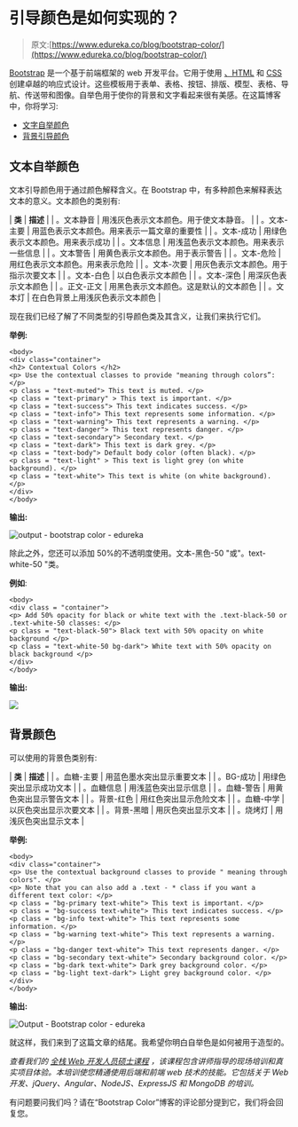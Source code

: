 # 引导颜色是如何实现的？

> 原文:[https://www.edureka.co/blog/bootstrap-color/](https://www.edureka.co/blog/bootstrap-color/)

[Bootstrap](https://getbootstrap.com/) 是一个基于前端框架的 web 开发平台。它用于使用 [、HTML](https://www.edureka.co/blog/what-is-html/) 和 [CSS](https://www.edureka.co/blog/what-is-css/) 创建卓越的响应式设计。这些模板用于表单、表格、按钮、排版、模型、表格、导航、传送带和图像。自举色用于使你的背景和文字看起来很有美感。在这篇博客中，你将学习:

*   [文字自举颜色](#text)
*   [背景引导颜色](#background)

## **文本自举颜色**

文本引导颜色用于通过颜色解释含义。在 Bootstrap 中，有多种颜色来解释表达文本的意义。文本颜色的类别有:

| **类** | **描述** |
| 。文本静音 | 用浅灰色表示文本颜色。用于使文本静音。 |
| 。文本-主要 | 用蓝色表示文本颜色。用来表示一篇文章的重要性 |
| 。文本-成功 | 用绿色表示文本颜色。用来表示成功 |
| 。文本信息 | 用浅蓝色表示文本颜色。用来表示一些信息 |
| 。文本警告 | 用黄色表示文本颜色。用于表示警告 |
| 。文本-危险 | 用红色表示文本颜色。用来表示危险 |
| 。文本-次要 | 用灰色表示文本颜色。用于指示次要文本 |
| 。文本-白色 | 以白色表示文本颜色 |
| 。文本-深色 | 用深灰色表示文本颜色 |
| 。正文-正文 | 用黑色表示文本颜色。这是默认的文本颜色 |
| 。文本灯 | 在白色背景上用浅灰色表示文本颜色 |

现在我们已经了解了不同类型的引导颜色类及其含义，让我们来执行它们。

**举例:**

```
<body>
<div class="container">
<h2> Contextual Colors </h2>
<p> Use the contextual classes to provide "meaning through colors”: </p>
<p class = "text-muted"> This text is muted. </p>
<p class = "text-primary" > This text is important. </p>
<p class = "text-success"> This text indicates success. </p>
<p class = "text-info"> This text represents some information. </p>
<p class = "text-warning"> This text represents a warning. </p>
<p class = "text-danger"> This text represents danger. </p>
<p class = "text-secondary"> Secondary text. </p>
<p class = "text-dark"> This text is dark grey. </p>
<p class = "text-body"> Default body color (often black). </p>
<p class = "text-light" > This text is light grey (on white background). </p>
<p class = "text-white"> This text is white (on white background). </p>
</div>
</body>
```

**输出:**

![output - bootstrap color - edureka](../Images/1bcc8963eb1c0dfed9b096d213874ac6.png)

除此之外，您还可以添加 50%的不透明度使用。文本-黑色-50 "或"。text-white-50 "类。

**例如**:

```
<body>
<div class = "container">
<p> Add 50% opacity for black or white text with the .text-black-50 or .text-white-50 classes: </p>
<p class = "text-black-50"> Black text with 50% opacity on white background </p>
<p class = "text-white-50 bg-dark"> White text with 50% opacity on black background </p>
</div>
</body>
```

**输出:**

![](../Images/b56e012e3683489d0d129d466635bf0a.png)

## **背景颜色**

可以使用的背景色类别有:

| **类** | **描述** |
| 。血糖-主要 | 用蓝色墨水突出显示重要文本 |
| 。BG-成功 | 用绿色突出显示成功文本 |
| 。血糖信息 | 用浅蓝色突出显示信息 |
| 。血糖-警告 | 用黄色突出显示警告文本 |
| 。背景-红色 | 用红色突出显示危险文本 |
| 。血糖-中学 | 以灰色突出显示次要文本 |
| 。背景-黑暗 | 用灰色突出显示文本 |
| 。烧烤灯 | 用浅灰色突出显示文本 |

**举例:**

```
<body>
<div class="container">
<p> Use the contextual background classes to provide " meaning through colors". </p>
<p> Note that you can also add a .text - * class if you want a different text color: </p>
<p class = "bg-primary text-white"> This text is important. </p>
<p class = "bg-success text-white"> This text indicates success. </p>
<p class = "bg-info text-white"> This text represents some information. </p>
<p class = "bg-warning text-white"> This text represents a warning. </p>
<p class = "bg-danger text-white"> This text represents danger. </p>
<p class = "bg-secondary text-white"> Secondary background color. </p>
<p class = "bg-dark text-white"> Dark grey background color. </p>
<p class = "bg-light text-dark"> Light grey background color. </p>
</div>
</body>
```

**输出:**

![Output - Bootstrap color - edureka](../Images/022fa8660d3ee0ea020476eeabbb0161.png)

就这样，我们来到了这篇文章的结尾。我希望你明白自举色是如何被用于造型的。

*查看我们的  [全栈 Web 开发人员硕士课程](https://www.edureka.co/masters-program/full-stack-developer-training) ，该课程包含讲师指导的现场培训和真实项目体验。本培训使您精通使用后端和前端 web 技术的技能。它包括关于 Web 开发、jQuery、Angular、NodeJS、ExpressJS 和 MongoDB 的培训。*

有问题要问我们吗？请在“Bootstrap Color”博客的评论部分提到它，我们将会回复您。